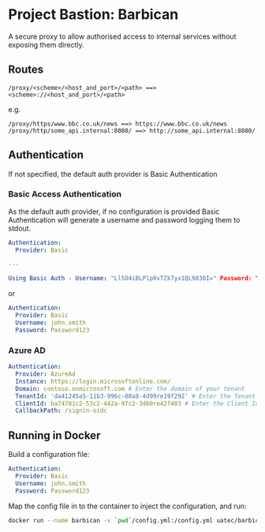 # Project Bastion: Barbican

A secure proxy to allow authorised access to internal services without exposing them directly.


## Routes

```
/proxy/<scheme>/<host_and_port>/<path> ==> <scheme>://<host_and_port>/<path>
```

e.g. 
```
/proxy/https/www.bbc.co.uk/news ==> https://www.bbc.co.uk/news
/proxy/http/some_api.internal:8080/ ==> http://some_api.internal:8080/
```

## Authentication

If not specified, the default auth provider is Basic Authentication

### Basic Access Authentication

As the default auth provider, if no configuration is provided Basic Authentication will generate a username and password logging them to stdout.

```yaml
Authentication:
  Provider: Basic

---

Using Basic Auth - Username: "LlSO4iBLPlp0vTZk7yx1QL9830I=" Password: "6gEuyvgzLGum6jVnymPKPY+Y1pY="
```

or

```yaml
Authentication:
  Provider: Basic
  Username: john.smith
  Password: Password123
```

### Azure AD

```yaml
Authentication:
  Provider: AzureAd
  Instance: https://login.microsoftonline.com/
  Domain: contoso.onmicrosoft.com # Enter the domain of your tenant
  TenantId: 'da41245a5-11b3-996c-00a8-4d99re19f292' # Enter the Tenant Id (Obtained from the Azure portal. Select 'Endpoints' from the 'App registrations' blade and use the GUID in any of the URLs)
  ClientId: ba74781c2-53c2-442a-97c2-3d60re42f403 # Enter the Client Id (Application ID obtained from the Azure portal) 
  CallbackPath: /signin-oidc
```

## Running in Docker

Build a configuration file:

```yaml
Authentication:
  Provider: Basic
  Username: john.smith
  Password: Password123
```

Map the config file in to the container to inject the configuration, and run:

```sh
docker run --name barbican -v `pwd`/config.yml:/config.yml uatec/barbican
```
